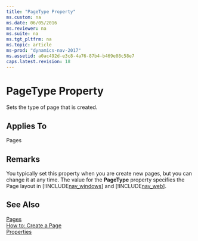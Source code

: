 ```yaml
---
title: "PageType Property"
ms.custom: na
ms.date: 06/05/2016
ms.reviewer: na
ms.suite: na
ms.tgt_pltfrm: na
ms.topic: article
ms-prod: "dynamics-nav-2017"
ms.assetid: a0ac492d-e3c8-4a76-87b4-b469e08c58e7
caps.latest.revision: 18
---
```

# PageType Property
Sets the type of page that is created.  
  
## Applies To  
 Pages  
  
## Remarks  
 You typically set this property when you are create new pages, but you can change it at any time. The value for the **PageType** property specifies the Page layout in [!INCLUDE[nav_windows](includes/nav_windows_md.md)] and [!INCLUDE[nav_web](includes/nav_web_md.md)].  
  
## See Also  
 [Pages](Pages.md)   
 [How to: Create a Page](How-to--Create-a-Page.md)   
 [Properties](Properties.md)